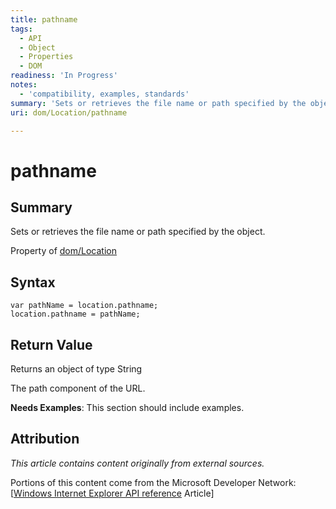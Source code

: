 ```yaml
---
title: pathname
tags:
  - API
  - Object
  - Properties
  - DOM
readiness: 'In Progress'
notes:
  - 'compatibility, examples, standards'
summary: 'Sets or retrieves the file name or path specified by the object.'
uri: dom/Location/pathname

---
```

# pathname

## Summary

Sets or retrieves the file name or path specified by the object.

<span data-meta="applies_to" data-type="key">Property of <span data-type="value">[dom/Location](/dom/Location)</span></span>

## Syntax

``` {.js}
var pathName = location.pathname;
location.pathname = pathName;
```

## Return Value

<span data-meta="return" data-type="key">Returns an object of type <span data-type="value">String</span></span>

The path component of the URL.

**Needs Examples**: This section should include examples.

## Attribution

*This article contains content originally from external sources.*

Portions of this content come from the Microsoft Developer Network: [[Windows Internet Explorer API reference](http://msdn.microsoft.com/en-us/library/ie/hh828809%28v=vs.85%29.aspx) Article]

